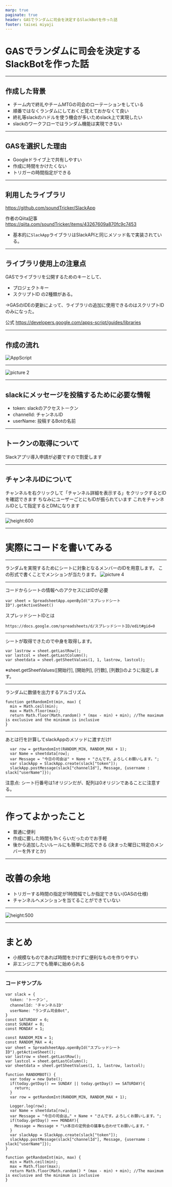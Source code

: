 ```yaml
---
marp: true
paginate: true
header: GASでランダムに司会を決定するSlackBotを作った話
footer: taisei miyaji
---
```


# GASでランダムに司会を決定するSlackBotを作った話

---

## 作成した背景
- チーム内で終礼やチームMTGの司会のローテーションをしている
- 順番ではなくランダムにしておくと覚えておかなくて良い
- 終礼等slackのハドルを使う機会が多いためslack上で実現したい
- slackのワークフローではランダム機能は実現できない

---

## GASを選択した理由
- Googleドライブ上で共有しやすい
- 作成に時間をかけたくない
- トリガーの時間指定ができる

---

## 利用したライブラリ
https://github.com/soundTricker/SlackApp

作者のQiita記事
https://qiita.com/soundTricker/items/43267609a870fc9c7453

- 基本的に`SlackApp`ライブラリはSlackAPIと同じメソッド名で実装されている。

---

## ライブラリ使用上の注意点

GASでライブラリを公開するためのキーとして、
- プロジェクトキー
- スクリプトID
の2種類がある。

->GASのIDEの更新によって、ライブラリの追加に使用できるのはスクリプトIDのみになった。

公式
https://developers.google.com/apps-script/guides/libraries

---

## 作成の流れ
![AppScript](../../images/7444327aa3f8da780521a3eacaba873ad877d2e50b099dd136131e600ac960aa.png)  


---

![picture 2](../../images/d16f5dc4473a05a127a2be0e90f4c344011a340e67b71cf94b7cc8dc44ad4f70.png)  

---

## slackにメッセージを投稿するために必要な情報

- token: slackのアクセストークン
- channelId: チャンネルID
- userName: 投稿するBotの名前

---

## トークンの取得について

Slackアプリ導入申請が必要ですので割愛します

---

## チャンネルIDについて

チャンネルを右クリックして「チャンネル詳細を表示する」をクリックするとIDを確認できます
ちなみにユーザーごとにもIDが振られています
これをチャンネルIDとして指定するとDMになります

---

![height:600](../../images/4a4fbf73d3d2640bc3b22f4b087d42fdccfe5be7445e2d0125cd72ba3150fe4e.png)  


---

# 実際にコードを書いてみる

---

ランダムを実現するためにシートに対象となるメンバーのIDを用意します。
この形式で書くことでメンションが当たります。
![picture 4](../../images/75eb723402d95b49f0751a60b5ebb1bd97b4116c9efc53075bfb69865b22df4c.png)  

---
コードからシートの情報へのアクセスにはIDが必要
```JS
var sheet = SpreadsheetApp.openById("スプレッドシートID").getActiveSheet()
```
スプレッドシートIDとは
```
https://docs.google.com/spreadsheets/d/スプレッドシートID/edit#gid=0
```
---

シートが取得できたので中身を取得します。
```JS
var lastrow = sheet.getLastRow();
var lastcol = sheet.getLastColumn();
var sheetdata = sheet.getSheetValues(1, 1, lastrow, lastcol);
```
※sheet.getSheetValues([開始行], [開始列], [行数], [列数])のように指定します。

---
ランダムに数値を出力するアルゴリズム
```JS
function getRandomInt(min, max) {
  min = Math.ceil(min);
  max = Math.floor(max);
  return Math.floor(Math.random() * (max - min) + min); //The maximum is exclusive and the minimum is inclusive
}
```
---
あとは行を計算してslackAppのメソッドに渡すだけ!
```JS
  var row = getRandomInt(RANDOM_MIN, RANDOM_MAX + 1);
  var Name = sheetdata[row];
  var Message = "今日の司会は" + Name + "さんです。よろしくお願いします。";
  var slackApp = SlackApp.create(slack["token"]);
  slackApp.postMessage(slack["channelId"], Message, {username : slack["userName"]});
```
注意点: シート行番号は1オリジンだが、配列は0オリジンであることに注意する。

---

# 作ってよかったこと
- 普通に便利
- 作成に要した時間も1hくらいだったのでお手軽
- 後から追加したいルールにも簡単に対応できる
  (決まった曜日に特定のメンバーを外すとか)

---

# 改善の余地
- トリガーする時間の指定が1時間幅でしか指定できない(GASの仕様)
- チャンネルへメンションを当てることができていない

---
![height:500](../../images/cf437d30b98c608f16cff7dfc2990b02d135ef93bb3880def129e03fc0707d75.png)  

---

# まとめ
- 小規模なものであれば時間をかけずに便利なものを作りやすい
- 非エンジニアでも簡単に始められる

---
### コードサンプル

```JS
var slack = {
  token: 'トークン',
  channelId: 'チャンネルID'
  userName: "ランダム司会Bot",
}
const SATURDAY = 6;
const SUNDAY = 0;
const MONDAY = 1;

const RANDOM_MIN = 1;
const RANDOM_MAX = 4;
var sheet = SpreadsheetApp.openById("スプレッドシートID").getActiveSheet();
var lastrow = sheet.getLastRow();
var lastcol = sheet.getLastColumn();
var sheetdata = sheet.getSheetValues(1, 1, lastrow, lastcol);

function RANDOMBOT() {
  var today = new Date();
  if(today.getDay() == SUNDAY || today.getDay() == SATURDAY){
    return;
  }
  var row = getRandomInt(RANDOM_MIN, RANDOM_MAX + 1);

  Logger.log(row);
  var Name = sheetdata[row];
  var Message = "今日の司会は…" + Name + "さんです。よろしくお願いします。";
  if(today.getDay() === MONDAY){
    Message = Message + "\n本日の定例会の議事も合わせてお願いします。"
  }
  var slackApp = SlackApp.create(slack["token"]);
  slackApp.postMessage(slack["channelId"], Message, {username : slack["userName"]});
}

function getRandomInt(min, max) {
  min = Math.ceil(min);
  max = Math.floor(max);
  return Math.floor(Math.random() * (max - min) + min); //The maximum is exclusive and the minimum is inclusive
}
```

